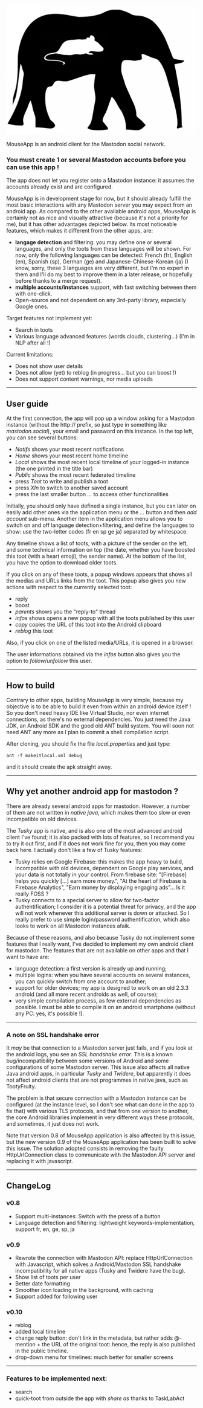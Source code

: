 
![Mousetodon](./mousetodon.jpg)

MouseApp is an android client for the Mastodon social network.

### You must create 1 or several Mastodon accounts before you can use this app !

The app does not let you register onto a Mastodon instance: it assumes the accounts already exist and are configured.

MouseApp is in development stage for now, but it should already fulfill the most basic interactions with any Mastodon server you may expect from an android app.
As compared to the other available android apps, MouseApp is certainly not as nice and visually attractive (because it's not a priority for me),
but it has other advantages depicted below.
Its most noticeable features, which makes it different from the other apps, are:

- **langage detection** and filtering: you may define one or several languages, and only the toots from these languages will be shown.
For now, only the following languages can be detected: French (fr), English (en), Spanish (sp), German (ge) and Japanese-Chinese-Korean (ja) (I know, sorry, these 3 languages are very different, but I'm no expert in them and I'll do my best to improve them in a later release, or
hopefully before thanks to a merge request).
- **multiple accounts/instances** support, with fast switching between them with one-click.
- Open-source and not dependent on any 3rd-party library, especially Google ones.

Target features not implement yet:

- Search in toots
- Various language advanced features (words clouds, clustering...) (I'm in NLP after all !)

Current limitations:

- Does not show user details
- Does not allow (yet) to reblog (in progress... but you can boost !)
- Does not support content warnings, nor media uploads

-----------

## User guide

At the first connection, the app will pop up a window asking for a Mastodon instance (without the http:// prefix, so just type in something like *mastodon.social*),
your email and password on this instance.
In the top left, you can see several buttons:

- *Notifs* shows your most recent notifications
- *Home* shows your most recent home timeline
- *Local* shows the most recent local timeline of your logged-in instance (the one printed in the title bar)
- *Public* shows the most recent federated timeline
- press *Toot* to write and publish a toot
- press *XIn* to switch to another saved account
- press the last smaller button *...* to access other functionalities

Initially, you should only have defined a single instance, but you can later on easily add other ones via the application menu 
or the *...* button and then *add account* sub-menu.
Another item in the application menu allows you to switch on and off language detection+filtering, and define the languages to show:
use the two-letter codes (fr en sp ge ja) separated by whitespace.

Any timeline shows a list of toots, with a picture of the sender on the left, and some technical information on top
(the date, whether you have boosted this toot (with a heart emoji), the sender name).
At the bottom of the list, you have the option to download older toots.

If you click on any of these toots, a popup windows appears that shows all the medias and URLs links from the toot.
This popup also gives you new actions with respect to the currently selected toot:

- reply
- boost
- *parents* shows you the "reply-to" thread
- *infos* shows opens a new popup with all the toots published by this user
- *copy* copies the URL of this toot into the Android clipboard
- *reblog* this toot

Also, if you click on one of the listed media/URLs, it is opened in a browser.

The user informations obtained via the *infos* button also gives you the option to *follow*/*unfollow* this user.

-----------

## How to build

Contrary to other apps, building MouseApp is very simple, because my objective is to be able
to build it even from within an android device itself !
So you don't need heavy IDE like Virtual Studio, nor even internet connections, as there's no external dependencies.
You just need the Java JDK, an Android SDK and the good old ANT build system.
You will soon not need ANT any more as I plan to commit a shell compilation script.

After cloning, you should fix the file *local.properties* and just type:
```
ant -f makeitlocal.xml debug
```
and it should create the apk straight away.

-----------

## Why yet another android app for mastodon ?

There are already several android apps for mastodon. 
However, a number of them are not written in *native java*, which makes them too slow or even
incompatible on old devices.

The *Tusky* app is native, and is also one of the most advanced android client I've found;
it is also packed with lots of features, so I recommend you to try it out first, and if it
does not work fine for you, then you may come back here.
I actually don't like a few of Tusky features:

- Tusky relies on Google Firebase: this makes the app heavy to build, incompatible with old devices,
dependent on Google play services, and your data is not totally in your control.
From firebase site: "[Firebase] helps you quickly [...] earn more money.", 
"At the heart of Firebase is Firebase Analytics",
"Earn money by displaying engaging ads"... Is it really FOSS ?
- Tusky connects to a special server to allow for two-factor authentification; I consider it is a potential threat
for privacy, and the app will not work whenever this additional server is down or attacked.
So I really prefer to use simple login/password authentification, which also looks to work on all Mastodon instances afaik.

Because of these reasons, and also because Tusky do not implement some features that I really want,
I've decided to implement my own android client for mastodon.
The features that are not available on other apps and that I want to have are:

- language detection: a first version is already up and running;
- multiple logins: when you have several accounts on several instances, you can quickly
switch from one account to another;
- support for older devices; my app is designed to work
on an old 2.3.3 android (and all more recent androids as well, of course);
- very simple compilation process, as few external dependencies as possible. I must be able to compile it on an
android smartphone (without any PC: yes, it's possible !).

------------

### A note on SSL handshake error

It *may* be that connection to a Mastodon server just fails, and if you look at the android logs, you see
an *SSL handshake error*. This is a known bug/incompatibility between some versions of Android and some
configurations of some Mastodon server. This issue also affects all native Java android apps, in particular *Tusky* and *Twidere*,
but apparently it does not affect android clients that are not programmes in native java, such as TootyFruity.

The problem is that secure connection with a Mastodon instance can be configured (at the instance level, so
I don't see what can done in the app to fix that) with various TLS protocols, and that from one version to another,
the core Android libraries implement in very different ways these protocols, and sometimes, it just does not work.

Note that version 0.8 of MouseApp application is also affected by this issue, but the new version 0.9 of
the MouseApp application has been built to solve this issue.
The solution adopted consists in removing the faulty HttpUrlConnection class to
communicate with the Mastodon API server and replacing it with javascript.

-------------

## ChangeLog

### v0.8

- Support multi-instances: Switch with the press of a button
- Language detection and filtering: lightweight keywords-implementation, support fr, en, ge, sp, ja

### v0.9

- Rewrote the connection with Mastodon API: replace HttpUrlConnection with Javascript, which solves
a Android/Mastodon SSL handshake incompatibility for all native apps (Tusky and Twidere have the bug).
- Show list of toots per user
- Better date formatting
- Smoother icon loading in the background, with caching
- Support added for following user 

### v0.10

- reblog
- added local timeline
- change reply button: don't link in the metadata, but rather adds @-mention + the URL of the original toot: hence, the reply is also published in the public timeline.
- drop-down menu for timelines: much better for smaller screens

-------------

### Features to be implemented next:

- search
- quick-toot from outside the app with *share as* thanks to TaskLabAct

